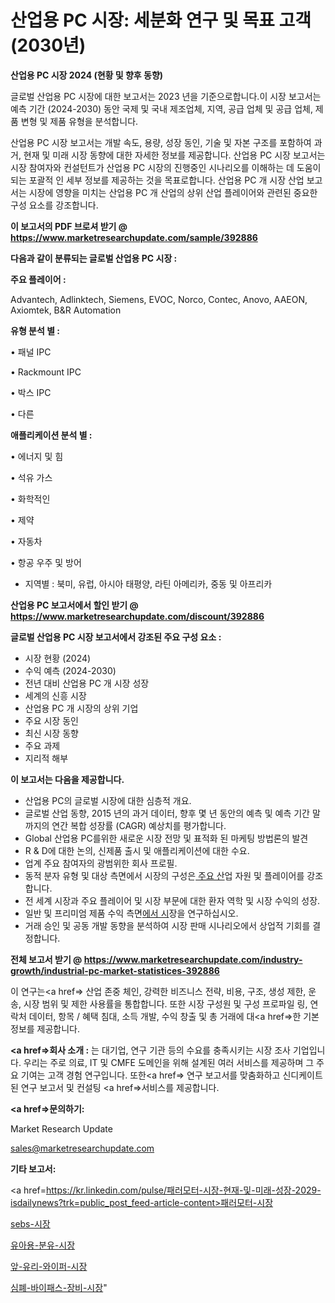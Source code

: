 # 산업용 PC 시장: 세분화 연구 및 목표 고객(2030년)

<strong>산업용 PC 시장 2024 (현황 및 향후 동향)</strong>

글로벌 산업용 PC 시장에 대한 보고서는 2023 년을 기준으로합니다.이 시장 보고서는 예측 기간 (2024-2030) 동안 국제 및 국내 제조업체, 지역, 공급 업체 및 공급 업체, 제품 변형 및 제품 유형을 분석합니다.

산업용 PC 시장 보고서는 개발 속도, 용량, 성장 동인, 기술 및 자본 구조를 포함하여 과거, 현재 및 미래 시장 동향에 대한 자세한 정보를 제공합니다. 산업용 PC 시장 보고서는 시장 참여자와 컨설턴트가 산업용 PC 시장의 진행중인 시나리오를 이해하는 데 도움이되는 포괄적 인 세부 정보를 제공하는 것을 목표로합니다. 산업용 PC 개 시장 산업 보고서는 시장에 영향을 미치는 산업용 PC 개 산업의 상위 산업 플레이어와 관련된 중요한 구성 요소를 강조합니다.



<strong>이 보고서의 PDF 브로셔 받기 @ <a href=https://www.marketresearchupdate.com/sample/392886>https://www.marketresearchupdate.com/sample/392886</a></strong>



<strong>다음과 같이 분류되는 글로벌 산업용 PC 시장 :</strong>



<strong>주요 플레이어 :</strong>

Advantech, Adlinktech, Siemens, EVOC, Norco, Contec, Anovo, AAEON, Axiomtek, B&R Automation



<strong>유형 분석 별 :</strong>

• 패널 IPC

• Rackmount IPC

• 박스 IPC

• 다른



<strong>애플리케이션 분석 별 :</strong>

• 에너지 및 힘

• 석유 가스

• 화학적인

• 제약

• 자동차

• 항공 우주 및 방어

<ul>
  <li>지역별 : 북미, 유럽, 아시아 태평양, 라틴 아메리카, 중동 및 아프리카</li>
</ul>


<strong>산업용 PC 보고서에서 할인 받기 @ <a href=https://www.marketresearchupdate.com/discount/392886>https://www.marketresearchupdate.com/discount/392886</a></strong>



<strong>글로벌 산업용 PC 시장 보고서에서 강조된 주요 구성 요소 :</strong>
<ul>
  <li>시장 현황 (2024)</li>
  <li>수익 예측 (2024-2030)</li>
  <li>전년 대비 산업용 PC 개 시장 성장</li>
  <li>세계의 신흥 시장</li>
  <li>산업용 PC 개 시장의 상위 기업</li>
  <li>주요 시장 동인</li>
  <li>최신 시장 동향</li>
  <li>주요 과제</li>
  <li>지리적 해부</li>
</ul>


<strong>이 보고서는 다음을 제공합니다.</strong>
<ul>
  <li>산업용 PC의 글로벌 시장에 대한 심층적 개요.</li>
  <li>글로벌 산업 동향, 2015 년의 과거 데이터, 향후 몇 년 동안의 예측 및 예측 기간 말까지의 연간 복합 성장률 (CAGR) 예상치를 평가합니다.</li>
  <li>Global 산업용 PC를위한 새로운 시장 전망 및 표적화 된 마케팅 방법론의 발견</li>
  <li>R &amp; D에 대한 논의, 신제품 출시 및 애플리케이션에 대한 수요.</li>
  <li>업계 주요 참여자의 광범위한 회사 프로필.</li>
  <li>동적 분자 유형 및 대상 측면에서 시장의 구성은<a href=> 주요 산</a>업 자원 및 플레이어를 강조합니다.</li>
  <li>전 세계 시장과 주요 플레이어 및 시장 부문에 대한 환자 역학 및 시장 수익의 성장.</li>
  <li>일반 및 프리미엄 제품 수익 측면<a href=>에서 시</a>장을 연구하십시오.</li>
  <li>거래 승인 및 공동 개발 동향을 분석하여 시장 판매 시나리오에서 상업적 기회를 결정합니다.</li>
</ul>



<strong>전체 보고서 받기 @ <a href=https://www.marketresearchupdate.com/industry-growth/industrial-pc-market-statistices-392886>https://www.marketresearchupdate.com/industry-growth/industrial-pc-market-statistices-392886</a></strong>

이 연구는<a href=> 산업 존중</a> 체인, 강력한 비즈니스 전략, 비용, 구조, 생성 제한, 운송, 시장 범위 및 제한 사용률을 통합합니다. 또한 시장 구성원 및 구성 프로파일 링, 연락처 데이터, 항목 / 혜택 침대, 소득 개발, 수익 창출 및 총 거래에 대<a href=>한 기본 </a>정보를 제공합니다.



<strong><a href=>회사 소</a>개 :</strong>
는 대기업, 연구 기관 등의 수요를 충족시키는 시장 조사 기업입니다. 우리는 주로 의료, IT 및 CMFE 도메인을 위해 설계된 여러 서비스를 제공하며 그 주요 기여는 고객 경험 연구입니다. 또한<a href=> 연구 보</a>고서를 맞춤화하고 신디케이트 된 연구 보고서 및 컨설팅 <a href=>서비스</a>를 제공합니다.



<strong><a href=>문의하기:</a></strong>

Market Research Update

sales@marketresearchupdate.com



<strong>기타 보고서:</strong>

<a href=https://kr.linkedin.com/pulse/패러모터-시장-현재-및-미래-성장-2029-isdailynews?trk=public_post_feed-article-content>패러모터-시장</a>

<a href=https://www.linkedin.com/pulse/sebs-시장-경쟁-분석-및-성장-잠재력-2029-isdailynews/>sebs-시장</a>

<a href=https://www.linkedin.com/pulse/유아용-분유-시장-경쟁-분석-및-성장-잠재력-2029-survey-spotlight-pro-24-analysis-geczc/>유아용-분유-시장</a>

<a href=https://www.linkedin.com/pulse/앞-유리-와이퍼-시장-동향-및-성장-전망-analytics-alchemy-360-analysis-prk0f/>앞-유리-와이퍼-시장</a>

<a href=https://www.linkedin.com/pulse/심폐-바이패스-장비-시장-세분화-연구-및-목표-고객2030년-analytics-alchemy-360-analysis-zcpec/>심폐-바이패스-장비-시장</a>"
